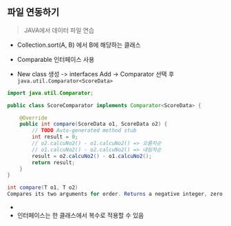 ## 파일 연동하기

> JAVA에서 데이터 파일 연습

* Collection.sort(A, B) 에서 B에 해당하는 클래스

* Comparable<T> 인터페이스 사용
* New class 생성 -> interfaces Add -> Comparator 선택 후 `java.util.Comparator<ScoreData>`

```java
import java.util.Comparator;

public class ScoreComparator implements Comparator<ScoreData> {

	@Override
	public int compare(ScoreData o1, ScoreData o2) {
		// TODO Auto-generated method stub
		int result = 0;
        // o2.calcuNo2() - o1.calcuNo2() => 오름차순
        // o1.calcuNo2() - o2.calcuNo2() => 내림차순
		result = o2.calcuNo2() - o1.calcuNo2();
		return result;
	}
}
```

```java
int compare(T o1, T o2)
Compares its two arguments for order. Returns a negative integer, zero, or a positive integer as the first argument is less than, equal to, or greater than the second.
```

* 
* 인터페이스는 한 클래스에서 복수로 적용할 수 있음

